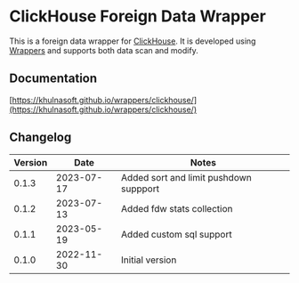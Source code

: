 # ClickHouse Foreign Data Wrapper

This is a foreign data wrapper for [ClickHouse](https://clickhouse.com/). It is developed using [Wrappers](https://github.com/khulnasoft/wrappers) and supports both data scan and modify.

## Documentation

[https://khulnasoft.github.io/wrappers/clickhouse/](https://khulnasoft.github.io/wrappers/clickhouse/)


## Changelog

| Version | Date       | Notes                                                |
| ------- | ---------- | ---------------------------------------------------- |
| 0.1.3   | 2023-07-17 | Added sort and limit pushdown suppport               |
| 0.1.2   | 2023-07-13 | Added fdw stats collection                           |
| 0.1.1   | 2023-05-19 | Added custom sql support                             |
| 0.1.0   | 2022-11-30 | Initial version                                      |

